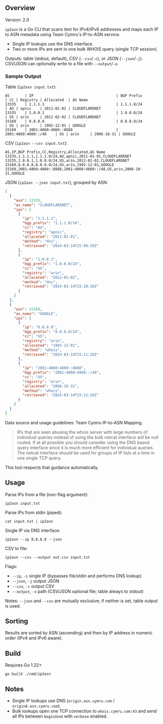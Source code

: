 ## Overview

Version: 2.0

`ip2asn` is a Go CLI that scans text for IPv4/IPv6 addresses and maps each IP to ASN metadata using Team Cymru's IP-to-ASN service.

- Single IP lookups use the DNS interface.
- Two or more IPs are sent in one bulk WHOIS query (single TCP session).

Outputs: table (stdout, default), CSV (`--csv`/`-c`), or JSON (`--json`/`-j`). CSV/JSON can optionally write to a file with `--output`/`-o`.

### Sample Output

Table (`ip2asn input.txt`):

```
AS       | IP                                      | BGP Prefix             | CC | Registry | Allocated  | AS Name
13335    | 1.1.1.1                                 | 1.1.1.0/24             | AU | apnic    | 2011-01-01 | CLOUDFLARENET
13335    | 1.0.0.1                                 | 1.0.0.0/24             | US | arin     | 2012-02-02 | CLOUDFLARENET
15169    | 8.8.8.8                                 | 8.8.8.0/24             | US | arin     | 1992-12-01 | GOOGLE
15169    | 2001:4860:4860::8888                    | 2001:4860:4860::/48    | US | arin     | 2006-10-31 | GOOGLE
```

CSV (`ip2asn --csv input.txt`):

```
AS,IP,BGP Prefix,CC,Registry,Allocated,AS Name
13335,1.1.1.1,1.1.1.0/24,AU,apnic,2011-01-01,CLOUDFLARENET
13335,1.0.0.1,1.0.0.0/24,US,arin,2012-02-02,CLOUDFLARENET
15169,8.8.8.8,8.8.8.0/24,US,arin,1992-12-01,GOOGLE
15169,2001:4860:4860::8888,2001:4860:4860::/48,US,arin,2006-10-31,GOOGLE
```

JSON (`ip2asn --json input.txt`), grouped by ASN:

```json
[
  {
    "asn": 13335,
    "as_name": "CLOUDFLARENET",
    "ips": [
      {
        "ip": "1.1.1.1",
        "bgp_prefix": "1.1.1.0/24",
        "cc": "AU",
        "registry": "apnic",
        "allocated": "2011-01-01",
        "method": "dns",
        "retrieved": "2024-03-14T15:09:26Z"
      },
      {
        "ip": "1.0.0.1",
        "bgp_prefix": "1.0.0.0/24",
        "cc": "US",
        "registry": "arin",
        "allocated": "2012-02-02",
        "method": "dns",
        "retrieved": "2024-03-14T15:10:26Z"
      }
    ]
  },
  {
    "asn": 15169,
    "as_name": "GOOGLE",
    "ips": [
      {
        "ip": "8.8.8.8",
        "bgp_prefix": "8.8.8.0/24",
        "cc": "US",
        "registry": "arin",
        "allocated": "1992-12-01",
        "method": "whois",
        "retrieved": "2024-03-14T15:11:26Z"
      },
      {
        "ip": "2001:4860:4860::8888",
        "bgp_prefix": "2001:4860:4860::/48",
        "cc": "US",
        "registry": "arin",
        "allocated": "2006-10-31",
        "method": "whois",
        "retrieved": "2024-03-14T15:12:26Z"
      }
    ]
  }
]
```

Data source and usage guidelines: Team Cymru IP-to-ASN Mapping.

> IPs that are seen abusing the whois server with large numbers of individual queries instead of using the bulk netcat interface will be null routed. If at all possible you should consider using the DNS based query interface since it is much more efficient for individual queries. The netcat interface should be used for groups of IP lists at a time in one single TCP query.

This tool respects that guidance automatically.

## Usage

Parse IPs from a file (non-flag argument):

```
ip2asn input.txt
```

Parse IPs from stdin (piped):

```
cat input.txt | ip2asn
```

Single IP via DNS interface:

```
ip2asn --ip 8.8.8.8 --json
```

CSV to file:

```
ip2asn --csv --output out.csv input.txt
```

Flags:

- `--ip`, `-i` single IP (bypasses file/stdin and performs DNS lookup)
- `--json`, `-j` output JSON
- `--csv`, `-c` output CSV
- `--output`, `-o` path (CSV/JSON optional file; table always to stdout)

Notes: `--json` and `--csv` are mutually exclusive; if neither is set, table output is used.

## Sorting

Results are sorted by ASN (ascending) and then by IP address in numeric order (IPv4 and IPv6 aware).

## Build

Requires Go 1.22+

```
go build ./cmd/ip2asn
```

## Notes

- Single IP lookups use DNS (`origin.asn.cymru.com` / `origin6.asn.cymru.com`).
- Bulk lookups open one TCP connection to `whois.cymru.com:43` and send all IPs between `begin`/`end` with `verbose` enabled.
